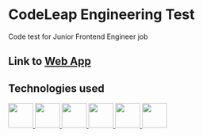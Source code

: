 # CodeLeap Engineering Test

Code test for Junior Frontend Engineer job

## Link to [Web App](https://sweet-brigadeiros-f09c2b.netlify.app/)

## Technologies used

<div>
  <a href="#" />
  <img width="50" src="https://skillicons.dev/icons?i=html" />
  <img width="50" src="https://skillicons.dev/icons?i=css" />
  <img width="50" src="https://skillicons.dev/icons?i=js" />
  <img width="50" src="https://skillicons.dev/icons?i=react" />
  <img width="50" src="https://skillicons.dev/icons?i=redux" />
  <img width="50" src="https://skillicons.dev/icons?i=vite" />
</div>